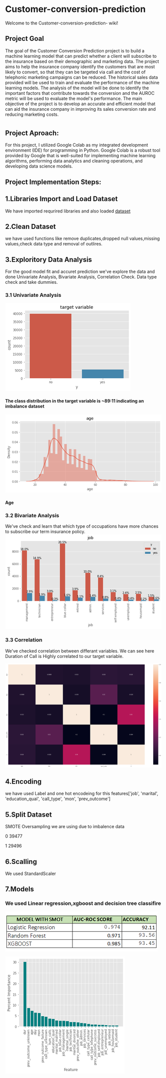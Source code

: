 # Customer-conversion-prediction

Welcome to the Customer-conversion-prediction- wiki!
## Project Goal
The goal of the Customer Conversion Prediction project is to build a machine learning model that can predict whether a client will subscribe to the insurance based on their demographic and marketing data. The project aims to help the insurance company identify the customers that are most likely to convert, so that they can be targeted via call and the cost of telephonic marketing campaigns can be reduced. The historical sales data provided will be used to train and evaluate the performance of the machine learning models. The analysis of the model will be done to identify the important factors that contribute towards the conversion and the AUROC metric will be used to evaluate the model's performance. The main objective of the project is to develop an accurate and efficient model that can aid the insurance company in improving its sales conversion rate and reducing marketing costs.

#

## Project Aproach:
For this project, I utilized Google Colab as my integrated development environment (IDE) for programming in Python. Google Colab is a robust tool provided by Google that is well-suited for implementing machine learning algorithms, performing data analytics and cleaning operations, and developing data science models.

## Project Implementation Steps:

## 1.Libraries Import and Load Dataset
We have imported requrired libraries and also loaded [dataset](https://github.com/Shubh4545/Customer-conversion-prediction/blob/53c1bda14fe9d7de665f6d17ec3976c9d6e4fa31/dataset.csv)

## 2.Clean Dataset
we have used functions like remove duplicates,dropped null values,missing values,check data type and removal of outlires.

## 3.Exploritory Data Analysis
For the good model fit and accuret prediction we've explore the data and done Univariate Analysis, Bivariate Analysis, Correlation Check. Data type check and take dummies.

### 3.1 Univariate Analysis
![y](https://github.com/Shubh4545/Customer-conversion-prediction/blob/eacbe608c8ec7e3a3a12abe3dedf50b2ec96642e/Resources/DependentFeature.png)
#### The class distribution in the target variable is ~89:11 indicating an imbalance dataset

![age](https://github.com/Shubh4545/Customer-conversion-prediction/blob/15ec09e1efda7cb94f556fc9fa0b68817a1ea4bc/Resources/Age_Univariate.png)
#### Age 

### 3.2 Bivariate Analysis

We've check and learn that which type of occupations have more chances to subscribe our term insurance policy.
![job-VS-Y](https://github.com/Shubh4545/Customer-conversion-prediction/blob/15ec09e1efda7cb94f556fc9fa0b68817a1ea4bc/Resources/job%20vs%20Purchased.png)

### 3.3 Correlation 
We've checked correlation between differant variables. We can see here Duration of Call is Highly correlated to our target variable.

![Corelation](https://github.com/Shubh4545/Customer-conversion-prediction/blob/15ec09e1efda7cb94f556fc9fa0b68817a1ea4bc/Resources/corr.png)

## 4.Encoding
we have used Label and one hot encodeing for this features['job', 'marital', 'education_qual', 'call_type', 'mon', 'prev_outcome']

## 5.Split Dataset
SMOTE Oversampling we are using due to imbalence data

0    39477

1    29496

## 6.Scalling
We used StandardScaler

## 7.Models
### We used Linear regression,xgboost and decision tree classifire 
 ![Models](https://github.com/Shubh4545/Customer-conversion-prediction/blob/15ec09e1efda7cb94f556fc9fa0b68817a1ea4bc/Resources/RESUL%20TABLE.png)

 ![feature importance](https://github.com/Shubh4545/Customer-conversion-prediction/blob/2eb11e9a622e9ab8c6e0bd4e4511d26f04472c4b/Resources/feature%20importnace.png)
 
